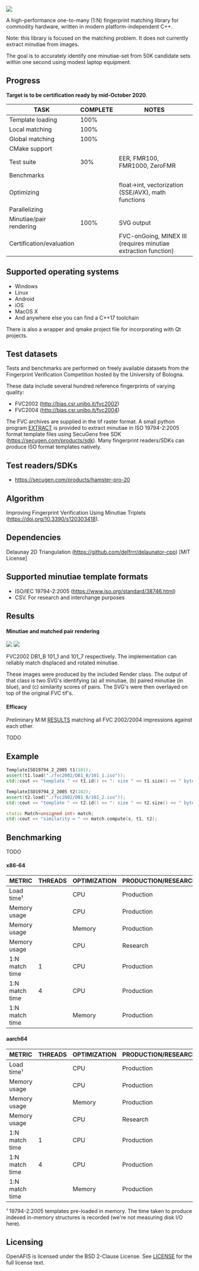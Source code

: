 [![](logo/logo.png)]()

A high-performance one-to-many (1:N) fingerprint matching library for commodity hardware, written in modern platform-independent C++.

Note: this library is focused on the matching problem. It does not currently extract minutiae from images.

The goal is to accurately identify one minutiae-set from 50K candidate sets within one second using modest laptop equipment.

## Progress

**Target is to be certification ready by mid-October 2020**.

  | TASK | COMPLETE | NOTES |
  | ---- | -------- | ----- |
  | Template loading | 100% | |
  | Local matching | 100% | |
  | Global matching | 100% | |
  | CMake support | | |
  | Test suite | 30% | EER, FMR100, FMR1000, ZeroFMR |
  | Benchmarks | | |
  | Optimizing | | float->int, vectorization (SSE/AVX), math functions |
  | Parallelizing | | |
  | Minutiae/pair rendering | 100% | SVG output |
  | Certification/evaluation | | FVC-onGoing, MINEX III (requires minutiae extraction function) |

## Supported operating systems

- Windows
- Linux
- Android
- iOS
- MacOS X
- And anywhere else you can find a C++17 toolchain

There is also a wrapper and qmake project file for incorporating with Qt projects.

## Test datasets

Tests and benchmarks are performed on freely available datasets from the Fingerprint Verification Competition hosted by the University of Bologna.

These data include several hundred reference fingerprints of varying quality:

- FVC2002 (http://bias.csr.unibo.it/fvc2002)
- FVC2004 (http://bias.csr.unibo.it/fvc2004)

The FVC archives are supplied in the tif raster format. A small python program [EXTRACT][] is provided to extract minutiae in ISO 19794-2:2005 format template files using SecuGens free SDK (https://secugen.com/products/sdk). Many fingerprint readers/SDKs can produce ISO format templates natively.

## Test readers/SDKs

- https://secugen.com/products/hamster-pro-20

## Algorithm

Improving Fingerprint Verification Using Minutiae Triplets (https://doi.org/10.3390/s120303418).

## Dependencies

Delaunay 2D Triangulation (https://github.com/delfrrr/delaunator-cpp) [MIT License]

## Supported minutiae template formats

- ISO/IEC 19794-2:2005 (https://www.iso.org/standard/38746.html)
- CSV. For research and interchange purposes

## Results

#### Minutiae and matched pair rendering

[![](results/fvc2002_db1_b_101_1.png)]()
[![](results/fvc2002_db1_b_101_7.png)]()

FVC2002 DB1_B 101_1 and 101_7 respectively. The implementation can reliably match displaced and rotated minutiae.

These images were produced by the included Render class. The output of that class is two SVG's identifying (a) all minutiae, (b) paired minutiae (in blue), and (c) similarity scores of pairs. The SVG's were then overlayed on top of the original FVC tif's.

#### Efficacy

Preliminary M:M [RESULTS] matching all FVC 2002/2004 impressions against each other.

TODO

## Example

```C++
TemplateISO19794_2_2005 t1(101);
assert(t1.load("./fvc2002/DB1_B/101_1.iso"));
std::cout << "template " << t1.id() << ": size " << t1.size() << " bytes, #fingerprints " << t1.lmts().size() << std::endl;

TemplateISO19794_2_2005 t2(102);
assert(t2.load("./fvc2002/DB1_B/101_2.iso"));
std::cout << "template " << t2.id() << ": size " << t2.size() << " bytes, #fingerprints " << t2.lmts().size()) << std::endl;

static Match<unsigned int> match;
std::cout << "similarity = " << match.compute(s, t1, t2);
```

## Benchmarking

TODO

#### x86-64

  | METRIC | THREADS | OPTIMIZATION | PRODUCTION/RESEARCH | RESULT |
  | ------ | ------- | ------------ | ------------------- | ------ |
  | Load time¹ | | CPU | Production |
  | Memory usage | | CPU | Production | |
  | Memory usage | | Memory | Production | |
  | Memory usage | | CPU | Research | |
  | 1:N match time | 1 | CPU | Production | |
  | 1:N match time | 4 | CPU | Production | |
  | 1:N match time | | Memory | Production | |

#### aarch64

  | METRIC | THREADS | OPTIMIZATION | PRODUCTION/RESEARCH | RESULT |
  | ------ | ------- | ------------ | ------------------- | ------ |
  | Load time¹ | | CPU | Production |
  | Memory usage | | CPU | Production | |
  | Memory usage | | Memory | Production | |
  | Memory usage | | CPU | Research | |
  | 1:N match time | 1 | CPU | Production | |
  | 1:N match time | 4 | CPU | Production | |
  | 1:N match time | | Memory | Production | |

¹ 19794-2:2005 templates pre-loaded in memory. The time taken to produce indexed in-memory structures is recorded (we're not measuring disk I/O here).

## Licensing

OpenAFIS is licensed under the BSD 2-Clause License. See [LICENSE][] for the full license text.

[LICENSE]: https://github.com/neilharan/openafis/blob/master/LICENSE
[EXTRACT]: https://github.com/neilharan/openafis/blob/master/data/extract.py
[RESULTS]: https://github.com/neilharan/openafis/blob/master/results/results.csv
